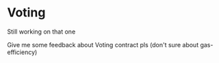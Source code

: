 # Voting

Still working on that one

Give me some feedback about Voting contract pls (don't sure about gas-efficiency)
